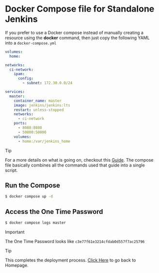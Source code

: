 # Docker Compose file for Standalone Jenkins

If you prefer to use a Docker compose instead of manually creating a resource using the __docker__ command, then just copy the following YAML into a `docker-compose.yml`

```yaml
volumes:
  home:

networks:
  ci-network:
    ipam:
      config:
        - subnet: 172.30.0.0/24

services:
  master:
    container_name: master
    image: jenkins/jenkins:lts
    restart: unless-stopped
    networks:
      - ci-network
    ports:
      - 8080:8080
      - 50000:50000
    volumes:
      - home:/var/jenkins_home
```

> [!TIP]
> For a more details on what is going on, checkout this [Guide](./standalone-docker.md). The compose file basically combines all the commands used that guide into a single script.

## Run the Compose

```bash
$ docker compose up -d
```

## Access the One Time Password

```bash
$ docker compose logs master
```
> [!IMPORTANT]
> The One Time Password looks like `c3e77f61e3214cfdab0d557f7ac25796`

> [!TIP]
> This completes the deployment process. [Click Here](../README.md#contents) to go back to Homepage.